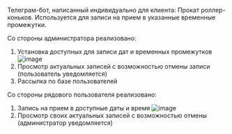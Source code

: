 Телеграм-бот, написанный индивидуально для клиента: Прокат роллер-коньков. 
Используется для записи на прием в указанные временные промежутки.

Со стороны администратора реализовано:

1) Установка доступных для записи дат и временных промежутков ![image](https://github.com/user-attachments/assets/6727ed99-a6e1-4133-9cc2-463a01796227)
2) Просмотр актуальных записей с возможностью отмены записи (пользователь уведомляется)
3) Рассылка по базе пользователей

Со стороны рядового пользователя реализовано:

1) Запись на прием в доступные даты и время ![image](https://github.com/user-attachments/assets/1e864b57-647e-4dae-ac7c-7d4fb48c8b7e)
2) Просмотр своих актуальных записей с возможностью отмены (администратор уведомляется)
